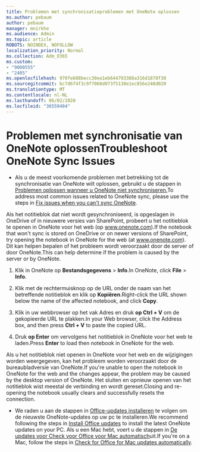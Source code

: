 ```yaml
---
title: Problemen met synchronisatieproblemen met OneNote oplossen
ms.author: pebaum
author: pebaum
manager: mnirkhe
ms.audience: Admin
ms.topic: article
ROBOTS: NOINDEX, NOFOLLOW
localization_priority: Normal
ms.collection: Adm_O365
ms.custom:
- "9000555"
- "2405"
ms.openlocfilehash: 970fe688becc30ea1eb644793388a316d1878f30
ms.sourcegitcommit: bc7d6f4f3c9f7060d073f5130e1ec856e248d020
ms.translationtype: MT
ms.contentlocale: nl-NL
ms.lasthandoff: 06/02/2020
ms.locfileid: "36559404"
---
```

# <a name="troubleshoot-onenote-sync-issues"></a><span data-ttu-id="babf7-102">Problemen met synchronisatie van OneNote oplossen</span><span class="sxs-lookup"><span data-stu-id="babf7-102">Troubleshoot OneNote Sync Issues</span></span>

* <span data-ttu-id="babf7-103">Als u de meest voorkomende problemen met betrekking tot de synchronisatie van OneNote wilt oplossen, gebruikt u de stappen in [Problemen oplossen wanneer u OneNote niet synchroniseren.](https://support.office.com/article/Fix-issues-when-you-can-t-sync-OneNote-299495ef-66d1-448f-90c1-b785a6968d45)</span><span class="sxs-lookup"><span data-stu-id="babf7-103">To address most common issues related to OneNote sync, please use the steps in [Fix issues when you can't sync OneNote](https://support.office.com/article/Fix-issues-when-you-can-t-sync-OneNote-299495ef-66d1-448f-90c1-b785a6968d45).</span></span>

<span data-ttu-id="babf7-104">Als het notitieblok dat niet wordt gesynchroniseerd, is opgeslagen in OneDrive of in nieuwere versies van SharePoint, probeert u het notitieblok te openen in OneNote voor het web (op www.onenote.com).</span><span class="sxs-lookup"><span data-stu-id="babf7-104">If the notebook that won't sync is stored on OneDrive or on newer versions of SharePoint, try opening the notebook in OneNote for the web (at www.onenote.com).</span></span> <span data-ttu-id="babf7-105">Dit kan helpen bepalen of het probleem wordt veroorzaakt door de server of door OneNote.</span><span class="sxs-lookup"><span data-stu-id="babf7-105">This can help determine if the problem is caused by the server or by OneNote.</span></span>

1. <span data-ttu-id="babf7-106">Klik in OneNote op **Bestandsgegevens**  >  **Info**.</span><span class="sxs-lookup"><span data-stu-id="babf7-106">In OneNote, click **File** > **Info**.</span></span>

2. <span data-ttu-id="babf7-107">Klik met de rechtermuisknop op de URL onder de naam van het betreffende notitieblok en klik op **Kopiëren**.</span><span class="sxs-lookup"><span data-stu-id="babf7-107">Right-click the URL shown below the name of the affected notebook, and click **Copy**.</span></span>

3. <span data-ttu-id="babf7-108">Klik in uw webbrowser op het vak Adres en druk **op Ctrl + V** om de gekopieerde URL te plakken.</span><span class="sxs-lookup"><span data-stu-id="babf7-108">In your Web browser, click the Address box, and then press **Ctrl + V** to paste the copied URL.</span></span>

4. <span data-ttu-id="babf7-109">Druk **op Enter** om vervolgens het notitieblok in OneNote voor het web te laden.</span><span class="sxs-lookup"><span data-stu-id="babf7-109">Press **Enter** to load then notebook in OneNote for the web.</span></span>

<span data-ttu-id="babf7-110">Als u het notitieblok niet openen in OneNote voor het web en de wijzigingen worden weergegeven, kan het probleem worden veroorzaakt door de bureaubladversie van OneNote.</span><span class="sxs-lookup"><span data-stu-id="babf7-110">If you're unable to open the notebook in OneNote for the web and the changes appear, the problem may be caused by the desktop version of OneNote.</span></span> <span data-ttu-id="babf7-111">Het sluiten en opnieuw openen van het notitieblok wist meestal de verbinding en wordt gereset.</span><span class="sxs-lookup"><span data-stu-id="babf7-111">Closing and re-opening the notebook usually clears and successfully resets the connection.</span></span>

* <span data-ttu-id="babf7-112">We raden u aan de stappen in [Office-updates installeren](https://support.office.com/article/Install-Office-updates-2ab296f3-7f03-43a2-8e50-46de917611c5) te volgen om de nieuwste OneNote-updates op uw pc te installeren.</span><span class="sxs-lookup"><span data-stu-id="babf7-112">We recommend following the steps in [Install Office updates](https://support.office.com/article/Install-Office-updates-2ab296f3-7f03-43a2-8e50-46de917611c5) to install the latest OneNote updates on your PC.</span></span> <span data-ttu-id="babf7-113">Als u een Mac hebt, voert u de stappen in [De updates voor Check voor Office voor Mac automatisch](https://support.office.com/article/update-office-for-mac-automatically-bfd1e497-c24d-4754-92ab-910a4074d7c1)uit.</span><span class="sxs-lookup"><span data-stu-id="babf7-113">If you're on a Mac, follow the steps in [Check for Office for Mac updates automatically](https://support.office.com/article/update-office-for-mac-automatically-bfd1e497-c24d-4754-92ab-910a4074d7c1).</span></span>